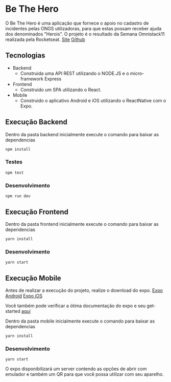 # Be The Hero
O Be The Hero é uma aplicação que fornece o apoio no cadastro de incidentes pelas ONGS utilizadoras, para que estas possam receber ajuda dos denominados "Herois".
O projeto é o resultado da Semana Omnistack11 realizada pela Rocketseat.
[Site](https://rocketseat.com.br/)  [Github](https://github.com/rocketseat)
 
## Tecnologias

 -  Backend
	 - Construida uma API REST utilizando o NODE.JS e o micro-framework Express
- Frontend
	- Construido um SPA utilizando o React.
- Mobile
	-  Construido o aplicativo Android e iOS utilizando o ReactNative com o Expo.
## Execução Backend
Dentro da pasta backend inicialmente execute o comando para baixar as dependencias 

    npm install

### Testes

    npm test
### Desenvolvimento

    npm run dev
## Execução Frontend
Dentro da pasta frontend inicialmente execute o comando para baixar as dependencias

    yarn install

### Desenvolvimento

    yarn start
## Execução Mobile
Antes de realizar a execução do projeto, realize o download do expo.
[Expo Android](https://play.google.com/store/apps/details?id=host.exp.exponent)
[Expo iOS](https://itunes.com/apps/exponent)

Você também pode verificar a ótima documentação do expo e seu get-started [aqui](https://docs.expo.io/)

Dentro da pasta mobile inicialmente execute o comando para baixar as dependencias

    yarn install

### Desenvolvimento

    yarn start

O expo disponibilizará um server contendo as opções de abrir com emulador e também um QR para que você possa utilizar com seu aparelho.
